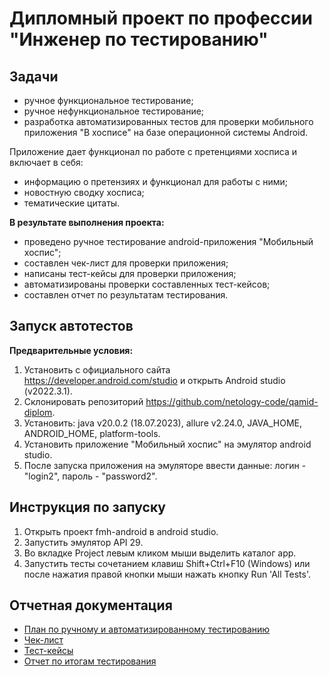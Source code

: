 # Дипломный проект по профессии "Инженер по тестированию"

## Задачи
- ручное функциональное тестирование;
- ручное нефункциональное тестирование;
- разработка автоматизированных тестов для проверки мобильного приложения "В хосписе" на базе операционной системы Android.

Приложение дает функционал по работе с претенциями хосписа и включает в себя:
- информацию о претензиях и функционал для работы с ними;
- новостную сводку хосписа;
- тематические цитаты.

**В результате выполнения проекта:**
- проведено ручное тестирование android-приложения "Мобильный хоспис";
- составлен чек-лист для проверки приложения;
- написаны тест-кейсы для проверки приложения;
- автоматизированы проверки составленных тест-кейсов;
- составлен отчет по результатам тестирования.

## Запуск автотестов
**Предварительные условия:**
1. Установить c официального сайта https://developer.android.com/studio и открыть Android studio (v2022.3.1).
2. Склонировать репозиторий https://github.com/netology-code/qamid-diplom.
3. Установить: java v20.0.2 (18.07.2023), allure v2.24.0, JAVA_HOME, ANDROID_HOME, platform-tools.
4. Установить приложение "Мобильный хоспис" на эмулятор android studio.
5. После запуска приложения на эмуляторе ввести данные: логин - "login2", пароль - "password2".

## Инструкция по запуску
1. Открыть проект fmh-android в android studio.
2. Запустить эмулятор API 29.
3. Во вкладке Project левым кликом мыши выделить каталог app.
4. Запустить тесты сочетанием клавиш Shift+Ctrl+F10 (Windows) или после нажатия правой кнопки мыши нажать кнопку Run 'All Tests'.

## Отчетная документация
- [План по ручному и автоматизированному тестированию](https://github.com/Victor1963100/Diplome_Project_V2/blob/main/Plan.md)
- [Чек-лист](https://github.com/Victor1963100/Diplome_Project_V2)
- [Тест-кейсы](https://github.com/Victor1963100/Diplome_Project_V2)
- [Отчет по итогам тестирования](https://github.com/Victor1963100/Diplome_Project_V2/blob/main/Result.md)
